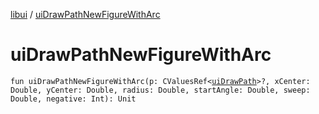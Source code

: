 [libui](README.md) / [uiDrawPathNewFigureWithArc](ui-draw-path-new-figure-with-arc.md)

# uiDrawPathNewFigureWithArc

`fun uiDrawPathNewFigureWithArc(p: CValuesRef<`[`uiDrawPath`](ui-draw-path.md)`>?, xCenter: Double, yCenter: Double, radius: Double, startAngle: Double, sweep: Double, negative: Int): Unit`
